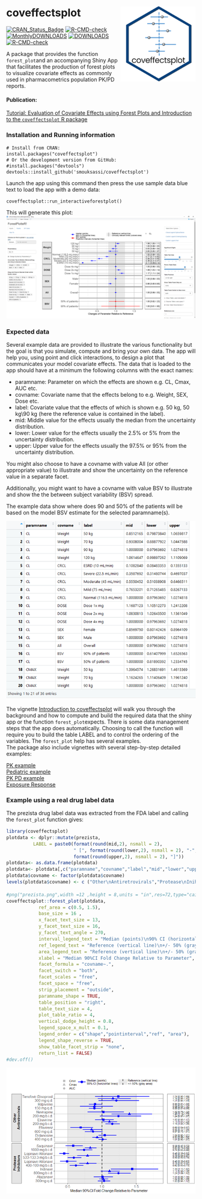 # coveffectsplot <img src='vignettes/img/logo_coveffectsplot.png' align="right" style = "float:right; height: 200px;" />

<!-- badges: start -->
[![CRAN_Status_Badge](https://www.r-pkg.org/badges/version-last-release/coveffectsplot)](https://cran.r-project.org/package=coveffectsplot)
[![R-CMD-check](https://github.com/smouksassi/coveffectsplot/workflows/R-CMD-check/badge.svg)](https://github.com/smouksassi/coveffectsplot/actions)
[![MonthlyDOWNLOADS](https://cranlogs.r-pkg.org/badges/coveffectsplot)](https://CRAN.R-project.org/package=coveffectsplot)
[![DOWNLOADS](https://cranlogs.r-pkg.org/badges/grand-total/coveffectsplot)](https://CRAN.R-project.org/package=coveffectsplot)
[![R-CMD-check](https://github.com/smouksassi/coveffectsplot/actions/workflows/R-CMD-check.yaml/badge.svg)](https://github.com/smouksassi/coveffectsplot/actions/workflows/R-CMD-check.yaml)
<!-- badges: end -->

A package that provides the function `forest_plot`and an accompanying Shiny App that facilitates the production of forest plots to visualize covariate effects as commonly used in pharmacometrics population PK/PD reports.

#### Publication:

[Tutorial: Evaluation of Covariate Effects using Forest Plots and Introduction to the `coveffectsplot` R package](https://ascpt.onlinelibrary.wiley.com/doi/abs/10.1002/psp4.12829)

### Installation and Running information
```
# Install from CRAN:
install.packages("coveffectsplot")
# Or the development version from GitHub:
#install.packages("devtools")
devtools::install_github('smouksassi/coveffectsplot')
```
Launch the app using this command then press the use sample data blue text to load the app with a demo data:
```
coveffectsplot::run_interactiveforestplot()
```
This will generate this plot:
![example plot with the included dataset](vignettes/img/snapshotforest.png)

### Expected data
Several example data are provided to illustrate the various functionality but the goal is that you simulate, compute and bring your own data. The app will help you, using point and click interactions, to design a plot that communicates your model covariate effects. 
The data that is loaded to the app should have at a minimum the following columns with the exact names:
* paramname: Parameter on which the effects are shown e.g. CL, Cmax, AUC etc.  
* covname: Covariate name that the effects belong to e.g. Weight, SEX, Dose etc.  
* label: Covariate value that the effects of which is shown e.g. 50 kg, 50 kg\90 kg (here the reference value is contained in the label).   
* mid: Middle value for the effects usually the median from the uncertainty distribution.   
* lower: Lower value for the effects usually the 2.5% or 5% from the uncertainty distribution.   
* upper: Upper value for the effects usually the 97.5% or 95% from the uncertainty distribution.   

You might also choose to have a covname with value All (or other appropriate value) to illustrate and show the uncertainty on the reference value in a separate facet.

Additionally, you might  want to have a covname with value BSV to illustrate and show the the between subject variability (BSV) spread.

The example data show where does 90 and 50% of the patients will be based on the model BSV estimate for the selected paramname(s).

![data example](vignettes/img/snapshottable.png)

The vignette [Introduction to coveffectsplot](https://cran.r-project.org/package=coveffectsplot/vignettes/introduction_to_coveffectsplot.html) will walk you through the background and  how to compute and build the required data that the shiny app or the function `forest_plot`expects. There is some data management steps that the app does automatically. Choosing to call the function will require you to build the table LABEL and to control the ordering of the variables. The `forest_plot` help has several examples.  
The package also include vignettes with several step-by-step detailed examples:  

<a href="https://cran.r-project.org/package=coveffectsplot/vignettes/PK_Example.html">PK example</a>  
<a href="https://cran.r-project.org/package=coveffectsplot/vignettes/Pediatric_Cov_Sim.html">Pediatric example</a>  
<a href="https://cran.r-project.org/package=coveffectsplot/vignettes/PKPD_Example.html">PK PD example</a>      
<a href="https://cran.r-project.org/package=coveffectsplot/vignettes/Exposure_Response_Example.html">Exposure Response</a>  
 
### Example using a real drug label data
The prezista drug label data was extracted from the FDA label and calling the `forest_plot` function gives:

``` r
library(coveffectsplot)
plotdata <- dplyr::mutate(prezista,
          LABEL = paste0(format(round(mid,2), nsmall = 2),
                         " [", format(round(lower,2), nsmall = 2), "-",
                         format(round(upper,2), nsmall = 2), "]"))
plotdata<- as.data.frame(plotdata)
plotdata<- plotdata[,c("paramname","covname","label","mid","lower","upper","LABEL")]
plotdata$covname <- factor(plotdata$covname)
levels(plotdata$covname) <- c ("Other\nAntiretrovirals","Protease\nInihibitors")

#png("prezista.png",width =12 ,height = 8,units = "in",res=72,type="cairo-png")
coveffectsplot::forest_plot(plotdata,
            ref_area = c(0.5, 1.5),
            base_size = 16 ,
            x_facet_text_size = 13,
            y_facet_text_size = 16,
            y_facet_text_angle = 270,
            interval_legend_text = "Median (points)\n90% CI (horizontal lines)",
            ref_legend_text = "Reference (vertical line)\n+/- 50% (gray area)",
            area_legend_text = "Reference (vertical line)\n+/- 50% (gray area)",
            xlabel = "Median 90%CI Fold Change Relative to Parameter",
            facet_formula = "covname~.",
            facet_switch = "both",
            facet_scales = "free",
            facet_space = "free",
            strip_placement = "outside", 
            paramname_shape = TRUE,
            table_position = "right",
            table_text_size = 4,
            plot_table_ratio = 4,
            vertical_dodge_height = 0.8,
            legend_space_x_mult = 0.1,
            legend_order = c("shape","pointinterval","ref", "area"),
            legend_shape_reverse = TRUE,
            show_table_facet_strip = "none",
            return_list = FALSE)
#dev.off()
```

![example plot with the prezista dataset](vignettes/img/prezista.png)





            
